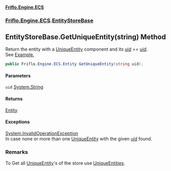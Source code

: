 #### [Friflo.Engine.ECS](index.md 'index')
### [Friflo.Engine.ECS](Friflo.Engine.ECS.md 'Friflo.Engine.ECS').[EntityStoreBase](EntityStoreBase.md 'Friflo.Engine.ECS.EntityStoreBase')

## EntityStoreBase.GetUniqueEntity(string) Method

Return the entity with a [UniqueEntity](UniqueEntity.md 'Friflo.Engine.ECS.UniqueEntity') component and its [uid](UniqueEntity.uid.md 'Friflo.Engine.ECS.UniqueEntity.uid') == [uid](EntityStoreBase.GetUniqueEntity(string).md#Friflo.Engine.ECS.EntityStoreBase.GetUniqueEntity(string).uid 'Friflo.Engine.ECS.EntityStoreBase.GetUniqueEntity(string).uid').<br/>
See <a href="https://friflo.gitbook.io/friflo.engine.ecs/examples/general#unique-entity">Example.</a>

```csharp
public Friflo.Engine.ECS.Entity GetUniqueEntity(string uid);
```
#### Parameters

<a name='Friflo.Engine.ECS.EntityStoreBase.GetUniqueEntity(string).uid'></a>

`uid` [System.String](https://docs.microsoft.com/en-us/dotnet/api/System.String 'System.String')

#### Returns
[Entity](Entity.md 'Friflo.Engine.ECS.Entity')

#### Exceptions

[System.InvalidOperationException](https://docs.microsoft.com/en-us/dotnet/api/System.InvalidOperationException 'System.InvalidOperationException')  
In case none or more than one [UniqueEntity](UniqueEntity.md 'Friflo.Engine.ECS.UniqueEntity') with the given [uid](EntityStoreBase.GetUniqueEntity(string).md#Friflo.Engine.ECS.EntityStoreBase.GetUniqueEntity(string).uid 'Friflo.Engine.ECS.EntityStoreBase.GetUniqueEntity(string).uid') found.

### Remarks
To Get all [UniqueEntity](UniqueEntity.md 'Friflo.Engine.ECS.UniqueEntity')'s of the store use [UniqueEntities](EntityStoreBase.UniqueEntities.md 'Friflo.Engine.ECS.EntityStoreBase.UniqueEntities').